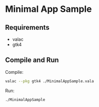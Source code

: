 # Minimal App Sample

## Requirements

- valac
- gtk4

## Compile and Run

Compile:

```sh
valac --pkg gtk4 ./MinimalAppSample.vala
```

Run:

```sh
./MinimalAppSample
```

